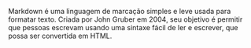 Markdown é uma linguagem de marcação simples e leve usada para formatar texto. Criada por John Gruber em 2004, seu objetivo é permitir que pessoas escrevam usando uma sintaxe fácil de ler e escrever, que possa ser convertida em HTML.